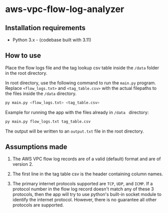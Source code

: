 # aws-vpc-flow-log-analyzer

## Installation requirements
- Python 3.x - (codebase built with 3.11)

## How to use
Place the flow logs file and the tag lookup csv table inside the `/data` folder in the root directory.

In root directory, use the following command to run the `main.py` program. Replace `<flow_logs.txt>` and `<tag_table.csv>` with the actual filepaths to the files inside the `/data` directory.
```sh
py main.py <flow_logs.txt> <tag_table.csv>
```

Example for running the app with the files already in `/data ` directory:
```sh
py main.py flow_logs.txt tag_table.csv
```

The output will be written to an `output.txt` file in the root directory.

## Assumptions made
1. The AWS VPC flow log records are of a valid (default) format and are of version 2.

2. The first line in the tag table csv is the header containing column names.

3. The primary internet protocols supported are `TCP`, `UDP`, and `ICMP`. If a protocol number in the flow log record doesn't match any of these 3 protocols, then the app will try to use python's built-in socket module to identify the internet protocol. However, there is no guarantee all other protocols are supported.